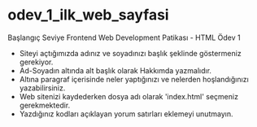 # odev_1_ilk_web_sayfasi
Başlangıç Seviye Frontend Web Development Patikası - HTML Ödev 1

* Siteyi açtığımızda adınız ve soyadınızı başlık şeklinde göstermeniz gerekiyor.
* Ad-Soyadın altında alt başlık olarak Hakkımda yazmalıdır.
* Altına paragraf içerisinde neler yaptığınızı ve nelerden hoşlandığınızı yazabilirsiniz.
* Web sitenizi kaydederken dosya adı olarak 'index.html' seçmeniz gerekmektedir.
* Yazdığınız kodları açıklayan yorum satırları eklemeyi unutmayın.
